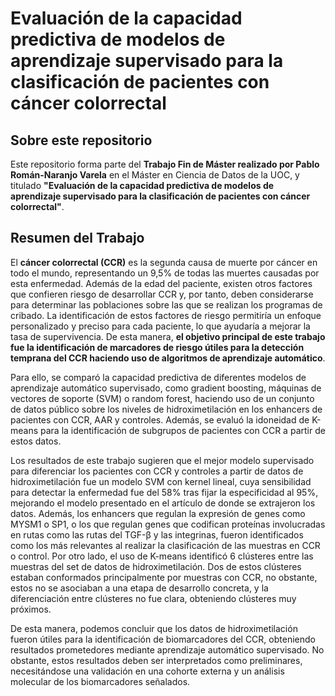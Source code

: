 # Evaluación de la capacidad predictiva de modelos de aprendizaje supervisado para la clasificación de pacientes con cáncer colorrectal

## Sobre este repositorio
Este repositorio forma parte del **Trabajo Fin de Máster realizado por Pablo Román-Naranjo Varela** en el Máster en Ciencia de Datos de la UOC, y titulado **"Evaluación de la capacidad predictiva de modelos de aprendizaje supervisado para la clasificación de pacientes con cáncer colorrectal"**.

## Resumen del Trabajo

El **cáncer colorrectal (CCR)** es la segunda causa de muerte por cáncer en todo el mundo, representando un 9,5% de todas las muertes causadas por esta enfermedad. Además de la edad del paciente, existen otros factores que confieren riesgo de desarrollar CCR y, por tanto, deben considerarse para determinar las poblaciones sobre las que se realizan los programas de cribado. La identificación de estos factores de riesgo permitiría un enfoque personalizado y preciso para cada paciente, lo que ayudaría a mejorar la tasa de supervivencia. De esta manera, **el objetivo principal de este trabajo fue la identificación de marcadores de riesgo útiles para la detección temprana del CCR haciendo uso de algoritmos de aprendizaje automático**.

Para ello, se comparó la capacidad predictiva de diferentes modelos de aprendizaje automático supervisado, como gradient boosting, máquinas de vectores de soporte (SVM) o random forest, haciendo uso de un conjunto de datos público sobre los niveles de hidroximetilación en los enhancers de pacientes con CCR, AAR y controles. Además, se evaluó la idoneidad de K-means para la identificación de subgrupos de pacientes con CCR a partir de estos datos.

Los resultados de este trabajo sugieren que el mejor modelo supervisado para diferenciar los pacientes con CCR y controles a partir de datos de hidroximetilación fue un modelo SVM con kernel lineal, cuya sensibilidad para detectar la enfermedad fue del 58% tras fijar la especificidad al 95%, mejorando el modelo presentado en el artículo de donde se extrajeron los datos. Además, los enhancers que regulan la expresión de genes como MYSM1 o SP1, o los que regulan genes que codifican proteínas involucradas en rutas como las rutas del TGF-β y las integrinas, fueron identificados como los más relevantes al realizar la clasificación de las muestras en CCR o control. Por otro lado, el uso de K-means identificó 6 clústeres entre las muestras del set de datos de hidroximetilación. Dos de estos clústeres estaban conformados principalmente por muestras con CCR, no obstante, estos no se asociaban a una etapa de desarrollo concreta, y la diferenciación entre clústeres no fue clara, obteniendo clústeres muy próximos.

De esta manera, podemos concluir que los datos de hidroximetilación fueron útiles para la identificación de biomarcadores del CCR, obteniendo resultados prometedores mediante aprendizaje automático supervisado. No obstante, estos resultados deben ser interpretados como preliminares, necesitándose una validación en una cohorte externa y un análisis molecular de los biomarcadores señalados.    

